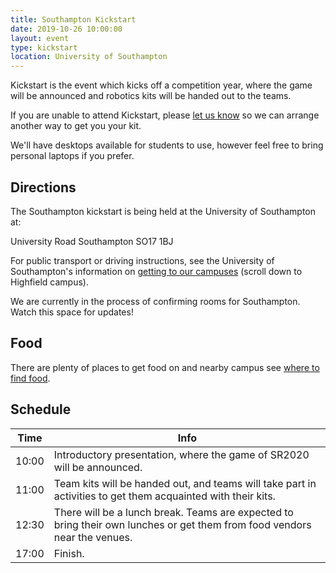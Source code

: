 ```yaml
---
title: Southampton Kickstart
date: 2019-10-26 10:00:00
layout: event
type: kickstart
location: University of Southampton
---
```


Kickstart is the event which kicks off a competition year, where the game will
be announced and robotics kits will be handed out to the teams.

If you are unable to attend Kickstart, please [let us know][teams-contact] so we
can arrange another way to get you your kit.

We'll have desktops available for students to use, however feel free to bring personal laptops if you prefer.

## Directions

The Southampton kickstart is being held at the University of Southampton at:

University Road
Southampton
SO17 1BJ

For public transport or driving instructions, see the University of Southampton's information on [getting to our campuses][soton-campus-directions] (scroll down to Highfield campus).

We are currently in the process of confirming rooms for Southampton. Watch this space for updates!

## Food

There are plenty of places to get food on and nearby campus see [where to find food][soton-food-map].

## Schedule

| Time  | Info |
|-------|------|
| 10:00 | Introductory presentation, where the game of SR2020 will be announced. |
| 11:00 | Team kits will be handed out, and teams will take part in activities to get them acquainted with their kits. |
| 12:30 | There will be a lunch break. Teams are expected to bring their own lunches or get them from food vendors near the venues. |
| 17:00 | Finish. |

[teams-contact]: mailto:teams@studentrobotics.org
[soton-food-map]: https://drive.google.com/open?id=1vDqr-yQh-OO7MzVa_OiuKD5xUrEsLprr
[soton-campus-directions]: http://www.southampton.ac.uk/about/visit/getting-to-our-campuses.page
